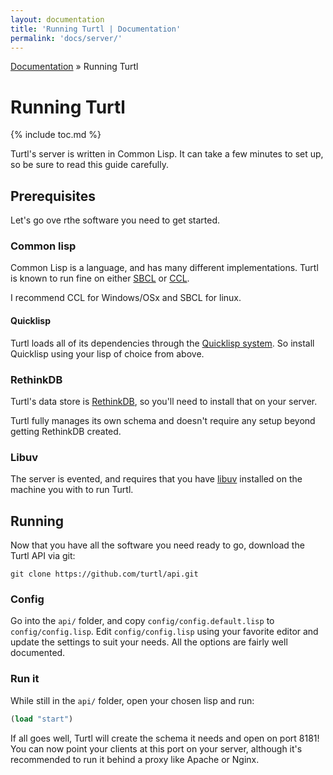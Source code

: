 ```yaml
---
layout: documentation
title: 'Running Turtl | Documentation'
permalink: 'docs/server/'
---
```


<div class="breadcrumb">
<a href="/docs">Documentation</a> &raquo;
Running Turtl
</div>

# Running Turtl
{% include toc.md %}

Turtl's server is written in Common Lisp. It can take a few minutes to set up,
so be sure to read this guide carefully.

## Prerequisites 

Let's go ove rthe software you need to get started.

### Common lisp

Common Lisp is a language, and has many different implementations. Turtl is known
to run fine on either [SBCL](http://www.sbcl.org/) or [CCL](http://ccl.clozure.com/).

I recommend CCL for Windows/OSx and SBCL for linux.

#### Quicklisp

Turtl loads all of its dependencies through the [Quicklisp system](https://www.quicklisp.org/beta/).
So install Quicklisp using your lisp of choice from above.

### RethinkDB

Turtl's data store is [RethinkDB](https://www.rethinkdb.com/), so you'll need to
install that on your server.

Turtl fully manages its own schema and doesn't require any setup beyond getting
RethinkDB created.

### Libuv

The server is evented, and requires that you have [libuv](http://docs.libuv.org/en/v1.x/)
installed on the machine you with to run Turtl.

## Running

Now that you have all the software you need ready to go, download the Turtl API
via git:

~~~
git clone https://github.com/turtl/api.git
~~~

### Config

Go into the `api/` folder, and copy `config/config.default.lisp` to
`config/config.lisp`. Edit `config/config.lisp` using your favorite editor and
update the settings to suit your needs. All the options are fairly well
documented.

### Run it

While still in the `api/` folder, open your chosen lisp and run:

~~~lisp
(load "start")
~~~

If all goes well, Turtl will create the schema it needs and open on port 8181!
You can now point your clients at this port on your server, although it's
recommended to run it behind a proxy like Apache or Nginx.

